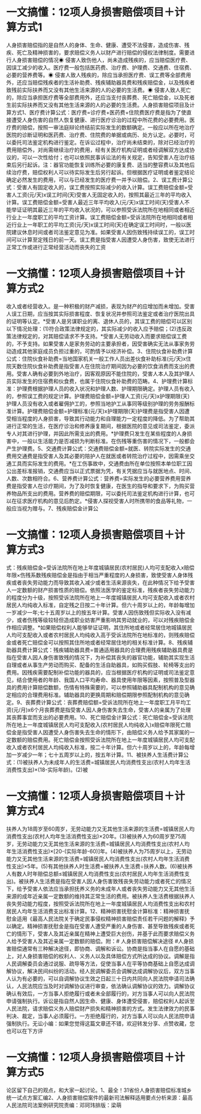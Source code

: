 # 一文搞懂：12项人身损害赔偿项目＋计算方式1

人身损害赔偿指的是自然人的身体、生命、健康、遭受不法侵害，造成伤害、残疾、死亡及精神损害的，要求赔偿义务人以财产进行赔偿的侵权法律制度。需要进行人身损害赔偿的情况◉ 侵害人致伤他人，尚未造成残疾的，应当赔偿医疗费、因误工减少的收入。医疗费一般包括医药费、治疗费、护理费、交通费、住宿费、必要的营养费等。◉ 侵害人致人残疾的，除应当承担医疗费、误工费等全部费用外，还应当赔偿残疾者的生活补助费、残疾辅助器具费和残疾赔偿金，以及残疾者致残前实际扶养而又没有其他生活来源的人的必要的生活费。◉ 侵害人致人死亡的，除应当承担医疗费等全部费用外，还应当支付丧葬费、死亡赔偿金，以及死者生前实际扶养而又没有其他生活来源的人的必要的生活费。人身损害赔偿项目及计算方式1、医疗费计算公式：医疗费=诊疗费+医药费+住院费医疗费是指为了使直接遭受人身伤害的自然人恢复健康、进行医疗诊治的过程中所花费的必要费用。医疗费的赔偿，按照一审法庭辩论终结前实际发生的数额确定。一般应以所在地治疗医院的诊断证明和医药费、治疗费、住院费的单据或病历、处方认定。必要时，可以委托司法鉴定机构进行鉴定。在诉讼过程中，治疗尚未结束的，除对已经治疗的费用赔偿外，对尚需继续治疗的费用，经有关医疗机构证明或者经调解双方达成协议的，可以一次性给付；也可以依照民事诉讼法的有关规定，告知受害人在治疗结束后另行起诉。注：器官功能恢复训练所必要的康复费、适当的整容费以及其他后续治疗费，赔偿权利人可以待实际发生后另行起诉。但根据医疗证明或者鉴定结论确定必然发生的费用，可以与已经发生的医疗费一并予以赔偿。2、误工费计算公式：受害人有固定收入的，误工费按照实际减少的收入计算。误工费赔偿金额=受害人工资(元/天)x误工时间(天)受害人无固定收入的，按照其最近三年的平均收入计算。误工费赔偿金额=受害人最近三年平均收入(元/天)x误工时间(天)受害人不能举证证明其最近三年的平均收入状况的，可以参照受诉法院所在地相同或者相近行业上一年度职工的平均工资计算。误工费赔偿金额=受诉法院所在地相同或者相近行业上一年职工的平均工资(元/天)x误工时间(天)在确定误工时间时，一般以医院建议休息时间或者司法鉴定意见为准。如果受害人因伤致残持续误工的，误工时间可以计算至定残日的前一天。误工费是指受害人因遭受人身伤害，致使无法进行正常工作或进行正常经营活动而丧失的工资

# 一文搞懂：12项人身损害赔偿项目＋计算方式2

收入或者经营收入。是一种积极的财产减损，表现为财产的应增加而未增加。受害人误工日期，应当按其实际损害程度、恢复状况并参照司法鉴定或者治疗医院出具的证明等认定。*受害人是另谋职业的离、退休人员的，其误工费的赔偿可以区别以下情况处理：(1)符合政策法律规定的，其实际减少的收入应予赔偿；(2)违反政策法律规定的，对其赔偿请求不予支持。*受害人无劳动收入而要求赔偿误工费的，不予支持。如果受害人是家务劳动的主要承担者，因受害确实无法从事家务劳动造成其他家庭成员负担过重的，可酌情予以经济补偿。3、住院伙食补助费计算公式：住院伙食补助费=当地国家机关一般工作人员出差伙食补助标准(元/天)x住院天数住院伙食补助费是指受害人在住院治疗期间因为必要的饮食消费而支出的费用。受害人确有必要到外地治疗，因客观原因不能住院的，受害人本人及其护理人员实际发生的住宿费和伙食费，也属于住院伙食补助费的范畴。4、护理费计算标准：护理费根据护理人员的收入状况和护理人数、护理期限确定。护理人员有收入的，参照误工费的规定计算。护理费赔偿金额=护理人工资(元/天)x护理期限(天)护理人员没有收入或者雇佣护工的，参照当地护工从事同等级别护理的劳务报酬标准计算。护理费赔偿金额=护理标准(元/天)x护理期限(天)护理费是指受害人因遭受相当程度的人身损害，导致其行动能力和自理能力一定程度的降低。为了帮助其进行正常的生活，在医疗诊治和修养康复期间，根据医院的意见或司法鉴定，委派专人对其进行护理，并因此所需支出的费用。*护理费只发生在某些程度的人身损害中，一般以生活能力是否减损为判断标准。在伤残等重伤害的情况下，一般都会产生护理费。5、交通费计算公式：交通费赔偿金额=就医、转院实际发生的交通费用交通费是指受害人及其必要的陪护人在就医或者转院治疗过程中，因需乘坐交通工具而实际发生的费用。*在工伤事故中，交通费由所在单位按照本单位职工因公出差标准报销，交通费应当以正式票据为凭，有关凭据应当与就医地点、时间、人数、次数相符合。6、营养费计算公式：营养费=实际发生的必要营养费用营养费是指受害人在诊疗期间，为了及时恢复健康，在医生的指导和要求下，为购买营养物品所支出的费用。营养费的赔偿期限，可以委托司法鉴定机构进行计算，也可以在征求医疗机构的意见后酌定。*侵害人探视受害人时所携带的食品等礼物，一般应当视为赠与。7、残疾赔偿金计算公

# 一文搞懂：12项人身损害赔偿项目＋计算方式3

式：残疾赔偿金=受诉法院所在地上年度城镇居民(农村居民)人均可支配收入x赔偿年限×伤残系数残疾赔偿金是指由于相当严重程度的人身损害，致使受害人身体残疾或者丧失劳动能力而导致其收入减少或者生活来源丧失，在此种情况下给予受害人一定数额的财产损害性质的赔偿。依照法医学的鉴定标准，残疾者丧失劳动能力的程度分为十级，按照受诉法院所在地上一年度城镇居民人均可支配收入或者农村居民人均纯收入标准，自定残之日按二十年计算。但六十周岁以上的，年龄每增加一岁减少一年;七十五周岁以上的按五年计算。受害人因伤致残但实际收入没有减少，或者伤残等级较轻但造成职业妨害严重影响其劳动就业的，可以对残疾赔偿金作相应调整。*如果赔偿权利人能够举证证明，其住所地或者经常居住地城镇居民人均可支配收入或者农村居民人均纯收入高于受诉法院所在地标准的，则残疾赔偿金或者死亡赔偿金可以按照其住所地或者经常居住地的相关标准计算。8、残疾辅助器具费计算公式：残疾辅助器具费=普通适用器具的合理费用残疾辅助器具费是指在受害人因人身伤害致残的情况下，为补偿其丧失的器官功能，辅助其实现生活自理或者从事生产劳动而购买、配备的生活自助器具，如购买假肢、轮椅等支出的费用。因残疾需要配制补偿功能的器具的，应当根据医疗机构的证明或司法鉴定意见，结合使用者的年龄、我国人口平均寿命、器具使用年限等因素，按照普及型器具的费用计算赔偿数额，伤情有特殊需要的，可以参照辅助器具配制机构的意见确定相应的合理费用标准。辅助器具的更换周期和赔偿期限参照配制机构的意见确定。9、丧葬费计算公式：丧葬费赔偿额=受诉法院所在地上一年度职工月平均工资(元/月)x6个月丧葬费是指受害人因人身伤害失去生命，受害人的亲属为了处理其丧葬事宜而支出的必要费用。10、死亡赔偿金计算公式：死亡赔偿金=受诉法院所在地上一年度城镇居民人均可支配收入(农村居民人均纯收入)x赔偿年限死亡赔偿金是指受害人因遭受人身伤害失去生命的情形下，由赔偿义务人给予其家属的一定数额的赔偿费用。死亡赔偿金按照受诉法院所在地上一年度城镇居民人均可支配收入或者农村居民人均纯收入标准，按二十年计算。但六十周岁以上的，年龄每增加一岁减少一年；七十五周岁以上的，按五年计算。11、被扶养人生活费计算公式：(1)被扶养人为未成年人的生活费=城镇居民人均消费性支出(农村人均年生活消费性支出)×(18-实际年龄)。(2)被

# 一文搞懂：12项人身损害赔偿项目＋计算方式4

扶养人为18周岁至60周岁，无劳动能力又无其他生活来源的生活费=城镇居民人均消费性支出(农村人均年生活消费性支出)×20年。(3)被扶养人为60周岁至75周岁，无劳动能力又无其他生活来源的生活费=城镇居民人均消费性支出(农村人均年生活消费性支出)×[20-(实际年龄-60)]年。(4)被扶养人为75周岁以上，无劳动能力又无其他生活来源的生活费=城镇居民人均消费性支出(农村人均年生活消费性支出)×5年。(5)有其他扶养人时生活费=被扶养人生活费÷扶养人数。(6)被扶养人有数人时年赔偿总额≤城镇居民人均消费性支出(农村居民人均年生活消费性支出)。被扶养人生活费是指在受害人因人身伤害致残丧失劳动能力或者死亡的情况下，给予受害人依法应当承担抚养义务的未成年人或者丧失劳动能力又无其他生活来源的成年近亲属一定数额的维持其正常生活的费用。被扶养人生活费根据扶养人丧失劳动能力程度，按照受诉法院所在地上一年度城镇居民人均消费性支出和农村居民人均年生活消费支出标准计算。12、精神损害抚慰金计算标准：精神损害抚慰金适用《最高人民法院关于确定民事侵权精神损害赔偿责任若干问题的解释》予以确定。精神损害抚慰金是指在受害人遭受严重的人身伤害、甚至导致残疾或者死亡的情形下，受害人及其近亲属在精神上遭受巨大创伤，并基于此而要求赔偿义务人给予受害人及其近亲属一定数额的赔偿。附：# 人身损害赔偿解决途径 #人身损害赔偿通常有三种解决途径，即协商、调解和诉讼。协商是指当事人在自愿的基础上，对人身损害赔偿的权利人、义务人以及具体赔偿方式所达成的协议。调解是指人民调解委员会通过说服、疏导等方法，促使当事人在平等协商基础上自愿达成调解协议，解决民间纠纷的活动。经人民调解委员会调解达成调解协议后，双方当事人认为有必要的，可以自调解协议生效之日起三十日内共同向人民法院申请司法确认，人民法院应当及时对调解协议进行审查，依法确认调解协议的效力。调解协议确认有效后，一方当事人拒绝履行或者未全部履行的，对方当事人可以向人民法院申请强制执行。诉讼是指自然人因生命、健康、身体遭受侵害，赔偿权利人起诉至人民法院，请求赔偿义务人赔偿财产损失和精神损害的方式。发生法律效力的民事判决、裁定，当事人必须履行。一方拒绝履行的，对方当事人可以向人民法院申请强制执行。无讼小编：如果您觉得这篇文章还不错，欢迎转发分享、点赞收藏，您也可以在下方评

# 一文搞懂：12项人身损害赔偿项目＋计算方式5

论区留下自己的观点，和大家一起讨论。1、最全！31省份人身损害赔偿标准城乡统一试点方案汇编2、人身损害赔偿案件的最新司法解释适用要点分析来源：最高人民法院司法案例研究院责编：邓珂玮排版：梁萌

